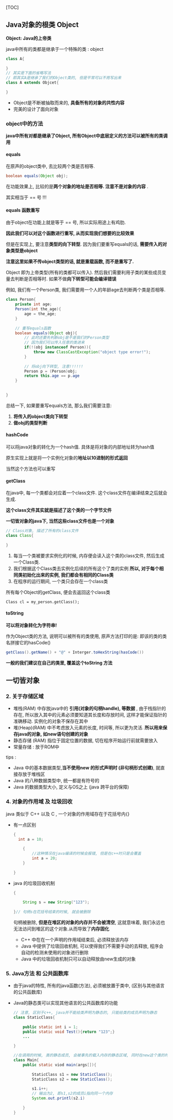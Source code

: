 [TOC]



## Java对象的根类 Object

**Object: Java的上帝类**

java中所有的类都是继承于一个特殊的类 : object

```java
class A{
    
}
// 其实是下面的省略写法
// 即其实A是继承了我们的Object类的, 但是平常可以不用写出来
class A extends Objcet{
    
}

```

- Object是不断被抽取而来的, **具备所有的对象的共性内容**
- 完美的设计了面向对象



### object中的方法

**java中所有对都是继承了Object, 所有Object中底层定义的方法可以被所有的类调用**



#### equals 

在原声的object类中, 去比较两个类是否相等.

```java
boolean equals(Object obj);
```

在功能效果上, 比较的是**两个对象的地址是否相等. 注意不是对象的内容** .

其实相当于 == 号 !!!



#### equals 函数重写

由于object在功能上就是等于 == 号, 所以实际用途上有鸡肋. 

**因此我们可以对这个函数进行重写, 从而实现我们想要的比较效果**

但是在实现上, 要注意**类型的向下转型**. 因为我们要重写equals的话, **需要传入的对象类型是object**

**注意这里如果不传object类型的话, 就是重载函数, 而不是重写了.**

Object 即为上帝类型(所有的类都可以传入). 然后我们需要利用子类的某些成员变量去判断是否相等时. 如果不做**向下转型可能会编译错误**

例如, 我们有一个Person类, 我们需要用一个人的年龄age去判断两个类是否相等. 

```java
class Person{
    private int age;
    Person(int the_age){
        age = the_age;
    }
    
    // 重写equals函数
    boolean equals(Object obj){
        // 此时还要先判断obj是不是我们的Person类型
        // 因为我们可以传入任意的类进来
        if(!(obj instanceof Person)){
        	throw new ClassCastException("object type error!");
        }
               
        // 将obj向下转型, 注意!!!!!!
        Person p = (Person)obj;
        return this.age == p.age
    }
    
    
}
```

总结一下, 如果要重写equals方法, 那么我们需要注意:

1. **将传入的object类向下转型**
2. **做obj的类型判断**



#### hashCode

可以将java对象的转化为一个hash值. 具体是将对象的内部地址转为hash值

原生实现上就是将一个实例化对象的**地址以10进制的形式返回**

当然这个方法也可以重写



#### getClass

在java中, 每一个类都会对应着一个class文件. 这个class文件在编译结束之后就会生成. 

**这个class文件其实就是描述了这个类的一个字节文件**

**一切皆对象的java下, 当然这些class文件也是一个对象**

```java
// Class对象, 描述了所有的class文件
class Class{
    
}
```

1. 每当一个类被要求实例化的时候, 内存便会读入这个类的class文件, 然后生成一个Class类.
2. 我们根据这个Class类去实例化后续的所有这个了类的实例 **所以, 对于每个相同类初始化出来的实例, 我们都会有相同的Class类**
3. 在程序的运行期间, 一个类只会存在一个class类

所有每个Object的getClass, 便会去返回这个class类

```
Class cl = my_person.getClass();
```



#### toString

**可以将对象转化为字符串!**

作为Object类的方法, 说明可以被所有的类使用, 原声方法打印的是:
即该的类的类名拼接它的hasCode()

```java
getClass().getName() + "@" + Interger.toHexString(hasCode())
```

**一般的我们建议在自己的类里, 覆盖这个toString 方法**





## 一切皆对象



### 2. 关于存储区域

* 堆栈(RAM) 中存放java中的 **引用(对象的句柄handle), 等数据**  , 由于栈指针的存在, 所以放入其中的元素必须要知道其长度和存放时间, 这样才能保证指针的准确移动.  实例化的对象不保存在其中
* 堆(Heap)(RAM) 中不考虑放入元素的长度, 时间等, 所以更为灵活. **所以用来保存java的对象, 如new语句创建的对象**
* 静态存储 (RAM) 指位于固定位置的数据, 切在程序开始运行前就需要放入
* 常量存储 : 放于ROM中



tips : 

* Java 中的基本数据类型,**当不使用new 的形式声明时 (非句柄形式创建)**, 就直接存放于堆栈区
* Java 的八种数据类型中, 统一都是有符号的
* Java 的数据类型大小, 定义与OS之上 (java 跨平台的保障)

### 4. 对象的作用域 及 垃圾回收 

java 类似于 C++ 以及 C , 一个对象的作用域存在于花括号内{}

* 有一点区别 

  ~~~java
  {
  	int a = 10;
      
      {	
          //这种情况在java编译的时候会报错, 但是在c++时只是会覆盖
          int a = 20;
      }
      
  }
  ~~~

* java 的垃圾回收机制

  ~~~java
  {
      
      String s = new String("123");
      
  }// 句柄s在花括号结束的时候, 就会被删除
  ~~~

  句柄被删除, **但是在堆区的对象的内存并不会被清空**, 这就意味着, 我们永远也无法访问到堆区的这个对象.从而导致了**内存固化**

  * C++ 中在在一个声明的作用域结束后, 必须释放该内存
  * Java 中提供了垃圾回收机制, 可以使得我们不需要手动的去释放, 程序会自动的检测未使用的对象进行删除
  * Java 中的垃圾回收机制只可以自动释放由new生成的对象



### 5. Java方法 和 公共函数库

* 由于java的特性, 所有的java函数(方法),  必须被放置于类中, (区别与其他语言的公共函数库)

* Java的静态类可以实现其他语言的公共函数库的功能

  ~~~java
  // 注意, 区别于c++, java并不能给类声明为静态的, 只能给类的成员声明为静态
  class StaticClass{
      
      public static int i = 1;
      public static void Test(){return "123";}
      ...
      
  }
  
  //在调用的时候, 类的静态成员, 会被事先的载入内存的静态区域, 同时在new这个类的时候, 该成员不会被new一 // 次, 而是一直指向静态区域的该量
  class Main{
      public static viod main(args[]){
          	
          StaticClass s1 = new StaticClass();
          StaticClass s2 = new StaticClass();
          
          s1.i++;
          // 输出为2, 即s1,s2的成员i指向同一个内存
          System.out.printl(s2.i) 
              
      }
  }
  ~~~



































